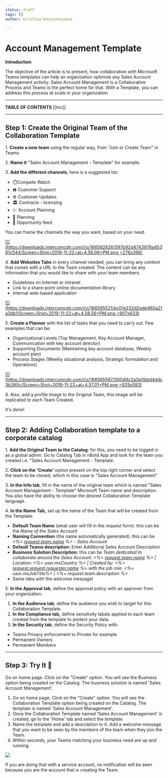 ```yaml
---
status: draft
tags: []
author: Kristina Konstantynova

---
```

# **Account Management Template**

**Introduction**

The objective of the article is to present, how collaboration with Microsoft Teams templates can help an organization optimize any Sales Account Management activity. Sales Account Management is a Collaborative Process and Teams is the perfect home for that. With a Template, you can address this process at scale in your organization

***

**TABLE OF CONTENTS**
\[\[toc\]\]

***

## Step 1: Create the Original Team of the Collaboration Template

1\. **Create a new team** using the regular way, from "Join or Create Team" in Teams.

2\. **Name it** "Sales Account Management - Template" for example.

3\. **Add the different channels**, here is a suggested list:

* ⏱️Compete Watch
* ☎️ Customer Support
* ⚙️ Customer Updates
* 🏛️ Contracts - licensing
* 💹 Account Planning
* 📅 Planning
* 📢 Opportunity feed

You can frame the channels the way you want, based on your need.

[![](https://downloads.intercomcdn.com/i/o/166562826/597b92d4743978a45361c544/Screen+Shot+2019-11-22+at+4.56.06+PM.png =276x266)](https://downloads.intercomcdn.com/i/o/166562826/597b92d4743978a45361c544/Screen+Shot+2019-11-22+at+4.56.06+PM.png)

4\. **Add Websites Tabs** in every channel needed, you can bring any content that comes with a URL to the Team created. The content can be any information that you would like to share with your team members.

* Guidelines on Internet or intranet
* Link to a share-point online documentation library
* Internal web-based application

[![](https://downloads.intercomcdn.com/i/o/166565521/ec01e232d2ede460a21a3db1/Screen+Shot+2019-11-22+at+4.58.56+PM.png =907x633)](https://downloads.intercomcdn.com/i/o/166565521/ec01e232d2ede460a21a3db1/Screen+Shot+2019-11-22+at+4.58.56+PM.png)

5\. **Create a Planner** with the list of tasks that you need to carry out. Few examples that can be:

* Organizational Levels (Top Management, Key Account Manager, Communication with key account director)
* Supporting Documents (Maintaining key account database, Weekly account plan)
* Process Stages (Weekly situational analysis, Strategic formulation and Operations)

[![](https://downloads.intercomcdn.com/i/o/166565567/56049c2a0e0bbd4ddc3b380c/Screen+Shot+2019-11-22+at+4.57.01+PM.png =929x583)](https://downloads.intercomcdn.com/i/o/166565567/56049c2a0e0bbd4ddc3b380c/Screen+Shot+2019-11-22+at+4.57.01+PM.png)

6\. Also, add a profile image to the Original Team, this image will be replicated to each Team Created.

It's done!

***

## Step 2: Adding Collaboration template to a corporate catalog

1\. **Add the Original Team to the Catalog**: for this, you need to be logged in as a global admin. Go to Catalog Tab in nBold App and look for the team you created i.e. "Sales Account Management - Template.

2\. **Click on the 'Create'** option present on the top right corner and select the team to be cloned, which in this case is "Sales Account Management"

3\. **In the Info tab**, fill in the name of the original team which is named "Sales Account Management - Template" Microsoft Team name and description. You also have the ability to choose the desired Collaboration Template language.

4\. **In the Name Tab,** set up the name of the Team that will be created from the Template:

* **Default Team Name** (what user will fill in the request form): this can be the _Name of the Sales Account_
* **Naming Convention** (the name automatically generated): this can be _<%=_ [_request.team.name_](http://request.team.name/) _%> - Sales Account_
* **Default Teams description:** Enter Additional Sales Account Description
* **Business Solution Description:** this can be _Team dedicated to collaborate around the Sales Account: <%=_ [_request.team.name_](http://request.team.name/) _%> | Location: <%= user.msCountry %> | Created by: <%=_ [_request.request.requester.name_](http://request.request.requester.name/) _%> with the job role: <%= user.msJobTitle%> | <%= request.team.description %>_
* Same Idea with the welcome message!

5\. **In the Approval tab**, define the approval policy with an approver from your organization.

1. **In the Audience tab**, define the audience you wish to target for this Collaboration Template.
2. **In the Compliance tab,** define sensitivity labels applied to each team created from the template to protect your data.
3. **In the Security tab**, define the Security Policy with:

* Teams Privacy enforcement to Private for example
* Permanent Owners
* Permanent Members

***

## Step 3: Try It 🚀

Go on home page. Click on the "Create" option. You will see the Business option being created on the Catalog. The business solution is named 'Sales Account Management'.

1. Go on home page. Click on the "Create" option. You will see the Collaboration Template option being created on the Catalog. The template is named 'Sales Account Management'.
2. Once the Collaboration Template named 'Sales Account Management' is created, go to the 'Home' tab and select the template
3. Name the template and add a description to it. Add a welcome message that you want to be seen by the members of the team when they join the Team.
4. Within seconds, your Teams matching your business need are up and running.

![](/uploads/screenshot-2022-02-11-at-09-57-24.png)

If you are doing that with a service account, no notification will be seen because you are the account that is creating the Team.